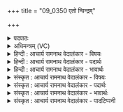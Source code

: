 +++
title = "09_0350 एतो न्विन्द्रम्"

+++
<details><summary>पदपाठः</summary>

आ꣢। इ꣣त। उ। नु꣢। इ꣡न्द्र꣢꣯म्। स्त꣡वा꣢꣯म। शु꣣द्ध꣢म्। शु꣣द्धे꣡न꣢। सा꣡म्ना꣢꣯। शु꣣द्धैः꣢। उ꣣क्थैः꣢। वा꣣वृध्वाँ꣡स꣢म्। शु꣣द्धैः꣢। आ꣣शी꣡र्वा꣢न्। आ꣣। शी꣡र्वा꣢꣯न्। म꣣मत्तु। ३५०।
</details>

<details><summary>अधिमन्त्रम् (VC)</summary>

- इन्द्रः
- विश्वामित्रो गाथिनः
- अनुष्टुप्
- गान्धारः
- ऐन्द्रं काण्डम्
</details>

<details><summary>हिन्दी : आचार्य रामनाथ वेदालंकार - विषयः</summary>

अगले मन्त्र में पुनः जगदीश्वर की स्तुति का विषय है।
</details>

<details><summary>हिन्दी : आचार्य रामनाथ वेदालंकार - पदार्थः</summary>

पदार्थान्वय -  हे साथियो ! (एत उ) आओ, (नु) शीघ्र ही, तुम और हम मिलकर (शुद्धम् इन्द्रम्) पवित्र जगदीश्वर की (शुद्धेन साम्ना) पवित्र सामगान से (स्तवाम) स्तुति करें। (शुद्धैः) पवित्र (उक्थैः) स्तोत्रों से (वावृध्वांसम्) वृद्धि को प्राप्त हममें से प्रत्येक जन को (आशीर्वान्) आशीषों का अधिपति जगदीश्वर (शुद्धैः) पवित्र आशीर्वादों से (ममत्तु) आनन्दित करे ॥९॥ इस मन्त्र में पूर्वार्ध में ‘शुद्धं, शुद्धे, ‘शुद्धैरु, शुद्धैरा’ में छेकानुप्रास, और उत्तरार्ध में ‘शुद्धै, शुद्धै’ इन निरर्थकों की आवृत्ति में यमक अलङ्कार है। सम्पूर्ण मन्त्र में संयुक्ताक्षरों का वैशिष्ट्य है ॥९॥
</details>

<details><summary>हिन्दी : आचार्य रामनाथ वेदालंकार - भावार्थः</summary>

भावार्थ -  स्तोताओं के द्वारा शुद्ध सामगानों द्वारा प्रेम से स्तुति किया हुआ जगदीश्वर शुद्ध आशीर्वादों से उन्हें बढ़ाता और आनन्दित करता है ॥९॥ इस मन्त्र पर सायणाचार्य ने यह इतिहास प्रदर्शित किया है—पहले कभी इन्द्र वृत्र आदि असुरों का वध करके ब्रह्महत्या आदि के दोष से स्वयं को अशुद्ध मानने लगा। उस दोष के परिहार के लिए इन्द्र ने ऋषियों से कहा कि तुम मुझ अपवित्र को अपने साम से शुद्ध कर दो। तब उन्होंने शोधक साम से और शस्त्रों से उसे परिशुद्ध किया। बाद में शुद्ध हुए उस इन्द्र के लिए याग आदि कर्म में सोम आदि हवियाँ भी दीं।’’ पर इस इतिहास में देवता भी, वध्य को भी मार कर, पाप से लिप्त होते हैं, यह कल्पना की गयी है, जो बड़ी असंगत है ॥
</details>

<details><summary>संस्कृत : आचार्य रामनाथ वेदालंकार - विषयः</summary>

अथ पुनर्जगदीश्वरस्य स्तुतिविषयमाह।
</details>

<details><summary>संस्कृत : आचार्य रामनाथ वेदालंकार - पदार्थः</summary>

पदार्थान्वय -  हे सखायः ! (एत उ) आगच्छत खलु, (नु) क्षिप्रम्, यूयं वयं च संभूय (शुद्धम् इन्द्रम्) पवित्रं जगदीश्वरम् (शुद्धेन साम्ना) पवित्रेण सामगानेन (स्तवाम) स्तुयाम। ष्टुञ् स्तुतौ धातोर्लेटि रूपम्। (शुद्धैः) पवित्रैः (उक्थैः) स्तोत्रैः (वावृध्वांसम्) वृद्धम्, अस्मासु प्रत्येकं जनम्। वृधु वृद्धौ धातोर्लिटः क्वसौ रूपम्। (आशीर्वान्) आशिषामधिपतिः जगदीश्वरः। आशीः आशास्तेः। निरु० ६।८। (शुद्धैः) पवित्रैराशीर्वादैः (ममत्तु) मादयतु आनन्दयतु, मद तृप्तियोगे धातोः ‘बहुलं छन्दसि। अ० २।४।७६’ इति शपः श्लौ रूपम् ॥९॥ अत्र पूर्वार्द्धे ‘शुद्धं, शुद्धे’ ‘शुद्धैरु, शुद्धैरा’ इति छेकानुप्रासः। उत्तरार्द्धे ‘शुद्धै, शुद्धै’ इति निरर्थकयोरावृत्तौ यमकम्। सम्पूर्णे मन्त्रे संयुक्ताक्षरवैशिष्ट्यमपि ॥९॥
</details>

<details><summary>संस्कृत : आचार्य रामनाथ वेदालंकार - भावार्थः</summary>

भावार्थ -  स्तोतृभिः शुद्धैः सामभिः प्रेम्णा स्तुतो जगदीश्वरः शुद्धैराशीर्वादैस्तान् वर्द्धयत्यानन्दयति च ॥९॥ अत्र सायणाचार्येण इतिहासोऽयं प्रदर्शितः—“पुरा किलेन्द्रो वृत्रादिकानसुरान् हत्वा ब्रह्महत्यादिदोषेणात्मानमपरिशुद्धमित्यमन्यत। तद्दोषपरिहाराय इन्द्र ऋषीनवोचत्, यूयम् अपूतं मां युष्मदीयेन साम्ना शुद्धं कुरुतेति। ततस्ते च शुद्ध्युत्पादकेन साम्ना शस्त्रैश्च परिशुद्धमकार्षुः। पश्चात् पूतायेन्द्राय यागादिकर्मणि सोमादीनि हवींषि च प्रादुरिति।” तत्तु हन्त, देवा अपि, वध्यमपि च हत्वा पाप्मना लिप्यन्त इति महदसमञ्जसं किल ॥
</details>

<details><summary>संस्कृत : आचार्य रामनाथ वेदालंकार - पादटिप्पनी</summary>

टिप्पनी -   १. ऋ० ८।९५।७, ‘शुद्ध आशीर्वान्’ इति पाठः। साम० १४०२।
</details>